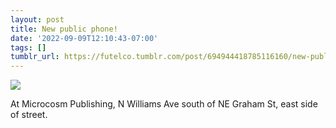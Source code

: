 ```yaml
---
layout: post
title: New public phone!
date: '2022-09-09T12:10:43-07:00'
tags: []
tumblr_url: https://futelco.tumblr.com/post/694944418785116160/new-public-phone
---
```

![](https://64.media.tumblr.com/938ed6b86ba407df07ec4bd65aebe358/5ad400a98011a0e3-0f/s540x810/3736d602d870705319910f31ecd8ce8cc773f7a5.jpg)

At Microcosm Publishing, N Williams Ave south of NE Graham St, east side of street.

